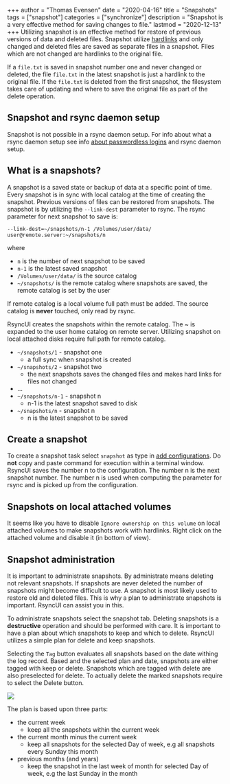+++
author = "Thomas Evensen"
date = "2020-04-16"
title =  "Snapshots"
tags = ["snapshot"]
categories = ["synchronize"]
description = "Snapshot is a very effective method for saving changes to file."
lastmod = "2020-12-13"
+++
Utilizing snapshot is an effective method for restore of previous versions of data and deleted files. Snapshot utilize [hardlinks](https://en.wikipedia.org/wiki/Hard_link) and only changed and deleted files are saved as separate files in a snapshot. Files which are not changed are hardlinks to the original file.

If a `file.txt` is saved in snapshot number one and never changed or deleted, the file `file.txt` in the latest snapshot is just a hardlink to the original file. If the `file.txt` is deleted from the first snapshot, the filesystem takes care of updating and where to save the original file as part of the delete operation.

## Snapshot and rsync daemon setup

Snapshot is not possible in a rsync daemon setup. For info about what a rsync daemon setup see info [about passwordless logins](/post/remotelogins/) and rsync daemon setup.

## What is a snapshots?

A snapshot is a saved state or backup of data at a specific point of time. Every snapshot is in sync with local catalog at the time of creating the snapshot. Previous versions of files can be restored from snapshots. The snapshot is by utilizing the `--link-dest` parameter to rsync. The rsync parameter for next snapshot to save is:

`--link-dest=~/snapshots/n-1 /Volumes/user/data/ user@remote.server:~/snapshots/n`

where

- `n` is the number of next snapshot to be saved
- `n-1` is the latest saved snapshot
- `/Volumes/user/data/` is the source catalog
- `~/snapshots/` is the remote catalog where snapshots are saved, the remote catalog is set by the user

If remote catalog is a local volume full path must be added. The source catalog is **never** touched, only read by rsync.

RsyncUI creates the snapshots within the remote catalog. The ~ is expanded to the user home catalog on remote server. Utilizing snapshot on local attached disks require full path for remote catalog.

- `~/snapshots/1` - snapshot one
  - a full sync when snapshot is created
- `~/snapshots/2` - snapshot two
  - the next snapshots saves the changed files and makes hard links for files not changed
- ...
- `~/snapshots/n-1` - snapshot n
  - n-1 is the latest snapshot saved to disk
- `~/snapshots/n` - snapshot n
  - n is the latest snapshot to be saved

## Create a snapshot

To create a snapshot task select `snapshot` as type in [add configurations](/post/addconfigurations/). Do **not** copy and paste command for execution within a terminal window. RsyncUI saves the number n to the configuration. The number n is the next snapshot number. The number n is used when computing the parameter for rsync
and is picked up from the configuration.

## Snapshots on local attached volumes

It seems like you have to disable `Ignore ownership on this volume` on local attached volumes to make snapshots work with hardlinks. Right click on the attached volume and disable it (in bottom of view).

## Snapshot administration

It is important to administrate snapshots. By administrate means deleting not relevant snapshots. If snapshots are never deleted the number of snapshots might become difficult to use. A snapshot is most likely used to restore old and deleted files. This is why a plan to administrate snapshots is important. RsyncUI can assist you in this.

To administrate snapshots select the snapshot tab. Deleting snapshots is a **destructive** operation and should be performed with care. It is important to have a plan about which snapshots to keep and which to delete. RsyncUI utilizes a simple plan for delete and keep snapshots.

Selecting the `Tag` button evaluates all snapshots based on the date withing the log record. Based and the selected plan and date, snapshots are either tagged with keep or delete. Snapshots which are tagged with delete are also preselected for delete. To actually delete the marked snapshots require to select the Delete button.

![](/images/RsyncUI/master/snapshots/snapshot.png)

The plan is based upon three parts:

- the current week
  - keep all the snapshots within the current week
- the current month minus the current week
  - keep all snapshots for the selected Day of week, e.g all snapshots every Sunday this month
- previous months (and years)
  - keep the snapshot in the last week of month for selected Day of week, e.g the last Sunday in the month

